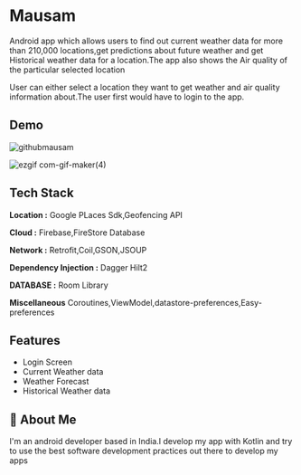 
# Mausam

 Android app which allows users to find out current weather data for more than
 210,000 locations,get predictions about future weather and get Historical weather 
 data for a location.The app also shows the Air quality of the particular selected location
 
 User can either select a location they want to get weather and air quality information
about.The user first would have to login to the app.


## Demo


![githubmausam](https://user-images.githubusercontent.com/77728555/215290086-63ab23cb-1f86-4c30-9bd9-9530b092a657.png)


![ezgif com-gif-maker(4)](https://user-images.githubusercontent.com/77728555/213926437-b8e32ef5-0f5e-4a0a-8fcc-b8548951b912.gif)



## Tech Stack

**Location :** Google PLaces Sdk,Geofencing API

**Cloud :** Firebase,FireStore Database

**Network :** Retrofit,Coil,GSON,JSOUP

**Dependency Injection :** Dagger Hilt2

**DATABASE :**  Room Library


**Miscellaneous** Coroutines,ViewModel,datastore-preferences,Easy-preferences



## Features

- Login Screen
- Current Weather data
- Weather Forecast
- Historical Weather data



## 🚀 About Me
I'm an android developer based in India.I develop my app with Kotlin and try to use the best software development practices out there to develop my apps




